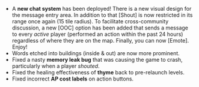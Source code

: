 * A **new chat system** has been deployed! There is a new visual design for the message entry area. In addition to that [Shout] is now restricted in its range once again (15 tile radius). To facilitate cross-community discussion, a new [OOC] option has been added that sends a message to every _active_ player (performed an action within the past 24 hours) regardless of where they are on the map. Finally, you can now [Emote]. Enjoy!
* Words etched into buildings (inside & out) are now more prominent.
* Fixed a nasty **memory leak bug** that was causing the game to crash, particularly when a player _shouted_.
* Fixed the healing effectiveness of **thyme** back to pre-relaunch levels.
* Fixed incorrect **AP cost labels** on action buttons.
